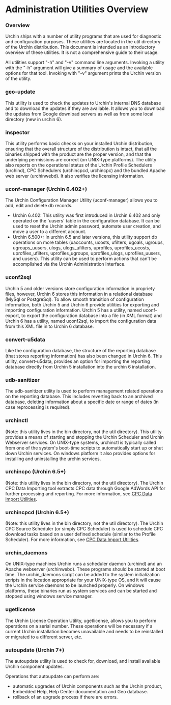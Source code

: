 # Administration Utilities Overview #

### Overview ###

Urchin ships with a number of utility programs that are used for diagnostic and configuration purposes. These utilities are located in the util directory of the Urchin distribution. This document is intended as an introductory overview of these utilities. It is not a comprehensive guide to their usage.

All utilities support "-h" and "-v" command line arguments. Invoking a utility with the "-h" argument will give a summary of usage and the available options for that tool. Invoking with "-v" argument prints the Urchin version of the utility.

### geo-update ###

This utility is used to check the updates to Urchin's internal DNS database and to download the updates if they are available. It allows you to download the updates from Google download servers as well as from some local directory (new in urchin 6).

### inspector ###

This utility performs basic checks on your installed Urchin distribution, ensuring that the overall structure of the distribution is intact, that all the binaries shipped with the product are the proper version, and that the underlying permissions are correct (on UNIX-type platforms). The utility also reports on the operational status of the Urchin Profile Schedulers (urchind), CPC Schedulers (urchincpcd, urchincpc) and the bundled Apache web server (urchinwebd). It also verifies the licensing information.

### uconf-manager (Urchin 6.402+) ###

The Urchin Configuration Manager Utility (uconf-manager) allows you to add, edit and delete db records.

  * Urchin 6.402: This utility was first introduced in Urchin 6.402 and only operated on the 'uusers' table in the configuration database. It can be used to reset the Urchin admin password, automate user creation, and move a user to a different account.
  * Urchin 6.500+: In urchin 6.5 and later versions, this utility support db operations on more tables (uaccounts, ucosts, ufilters, ugoals, ugroups, ugroups\_uusers, ulogs, ulogs\_ufilters, uprofiles, uprofiles\_ucosts, uprofiles\_ufilters, uprofiles\_ugroups, uprofiles\_ulogs, uprofiles\_uusers, and uusers). This utility can be used to perform actions that can't be accomplished via the Urchin Administration Interface.

### uconf2sql ###

Urchin 5 and older versions store configuration information in propriety files, however, Urchin 6 stores this information in a relational database (MySql or PostgreSql). To allow smooth transition of configuration information, both Urchin 5 and Urchin 6 provide utilities for exporting and importing configuration information. Urchin 5 has a utility, named uconf-export, to export the configuration database into a file (in XML format) and Urchin 6 has a utility, named uconf2sql, to import the configuration data from this XML file in to Urchin 6 database.

### convert-u5data ###

Like the configuration database, the structure of the reporting database (that stores reporting information) has also been changed in Urchin 6. This utility, convert-u5data, provides an option for importing the reporting database directly from Urchin 5 installation into the urchin 6 installation.

### udb-sanitizer ###

The udb-sanitizer utility is used to perform management related operations on the reporting database. This includes reverting back to an archived database, deleting information about a specific date or range of dates (in case reprocessing is required).

### urchinctl ###

(Note: this utility lives in the bin directory, not the util directory). This utility provides a means of starting and stopping the Urchin Scheduler and Urchin Webserver services. On UNIX-type systems, urchinctl is typically called from one of the system's boot-time scripts to automatically start up or shut down Urchin services. On windows platform it also provides options for installing and uninstalling the urchin services.

### urchincpc (Urchin 6.5+) ###

(Note: this utility lives in the bin directory, not the util directory). The Urchin CPC Data Importing tool extracts CPC data through Google AdWords API for further processing and reporting. For more information, see [CPC Data Import Utilities](https://secure.urchin.com/helpwiki/en/CPC_Data_Import_Utilities).

### urchincpcd (Urchin 6.5+) ###

(Note: this utility lives in the bin directory, not the util directory). The Urchin CPC Source Scheduler (or simply CPC Scheduler) is used to schedule CPC download tasks based on a user defined schedule (similar to the Profile Scheduler). For more information, see [CPC Data Import Utilities](https://secure.urchin.com/helpwiki/en/CPC_Data_Import_Utilities).

### urchin\_daemons ###

On UNIX-type machines Urchin runs a scheduler daemon (urchind) and an Apache webserver (urchinwebd). These programs should be started at boot time. The urchin\_daemons script can be added to the system initialization scripts in the location appropriate for your UNIX-type OS, and it will cause the Urchin service daemons to be launched properly. On windows platforms, these binaries run as system services and can be started and stopped using windows service manager.

### ugetlicense ###

The Urchin License Operation Utility, ugetlicense, allows you to perform operations on a serial number. These operations will be necessary if a current Urchin installation becomes unavailable and needs to be reinstalled or migrated to a different server, etc.


### autoupdate (Urchin 7+) ###
The autoupdate utility is used to check for, download, and install available Urchin component updates.

Operations that autoupdate can perform are:
  * automatic upgrades of Urchin components such as the Urchin product, Embedded Help, Help Center documentation and Geo database.
  * rollback of an upgrade process if there are errors.